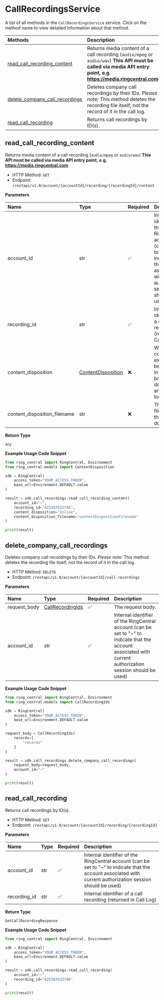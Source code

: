 # CallRecordingsService

A list of all methods in the `CallRecordingsService` service. Click on the method name to view detailed information about that method.

| Methods                                                           | Description                                                                                                                                                       |
| :---------------------------------------------------------------- | :---------------------------------------------------------------------------------------------------------------------------------------------------------------- |
| [read_call_recording_content](#read_call_recording_content)       | Returns media content of a call recording (`audio/mpeg` or `audio/wav`) **This API must be called via media API entry point, e.g. https://media.ringcentral.com** |
| [delete_company_call_recordings](#delete_company_call_recordings) | Deletes company call recordings by their IDs. _Please note:_ This method deletes the recording file itself, not the record of it in the call log.                 |
| [read_call_recording](#read_call_recording)                       | Returns call recordings by ID(s).                                                                                                                                 |

## read_call_recording_content

Returns media content of a call recording (`audio/mpeg` or `audio/wav`) **This API must be called via media API entry point, e.g. https://media.ringcentral.com**

- HTTP Method: `GET`
- Endpoint: `/restapi/v1.0/account/{accountId}/recording/{recordingId}/content`

**Parameters**

| Name                         | Type                                                  | Required | Description                                                                                                                                                  |
| :--------------------------- | :---------------------------------------------------- | :------- | :----------------------------------------------------------------------------------------------------------------------------------------------------------- |
| account_id                   | str                                                   | ✅       | Internal identifier of the RingCentral account (can be set to "~" to indicate that the account associated with current authorization session should be used) |
| recording_id                 | str                                                   | ✅       | Internal identifier of a call recording (returned in Call Log)                                                                                               |
| content_disposition          | [ContentDisposition](../models/ContentDisposition.md) | ❌       | Whether the content is expected to be displayed in the browser, or downloaded and saved locally                                                              |
| content_disposition_filename | str                                                   | ❌       | The default filename of the file to be downloaded                                                                                                            |

**Return Type**

`any`

**Example Usage Code Snippet**

```python
from ring_central import RingCentral, Environment
from ring_central.models import ContentDisposition

sdk = RingCentral(
    access_token="YOUR_ACCESS_TOKEN",
    base_url=Environment.DEFAULT.value
)

result = sdk.call_recordings.read_call_recording_content(
    account_id="~",
    recording_id="625387632786",
    content_disposition="Inline",
    content_disposition_filename="contentDispositionFilename"
)

print(result)
```

## delete_company_call_recordings

Deletes company call recordings by their IDs. _Please note:_ This method deletes the recording file itself, not the record of it in the call log.

- HTTP Method: `DELETE`
- Endpoint: `/restapi/v1.0/account/{accountId}/call-recordings`

**Parameters**

| Name         | Type                                              | Required | Description                                                                                                                                                  |
| :----------- | :------------------------------------------------ | :------- | :----------------------------------------------------------------------------------------------------------------------------------------------------------- |
| request_body | [CallRecordingIds](../models/CallRecordingIds.md) | ✅       | The request body.                                                                                                                                            |
| account_id   | str                                               | ✅       | Internal identifier of the RingCentral account (can be set to "~" to indicate that the account associated with current authorization session should be used) |

**Example Usage Code Snippet**

```python
from ring_central import RingCentral, Environment
from ring_central.models import CallRecordingIds

sdk = RingCentral(
    access_token="YOUR_ACCESS_TOKEN",
    base_url=Environment.DEFAULT.value
)

request_body = CallRecordingIds(
    records=[
        "records"
    ]
)

result = sdk.call_recordings.delete_company_call_recordings(
    request_body=request_body,
    account_id="~"
)

print(result)
```

## read_call_recording

Returns call recordings by ID(s).

- HTTP Method: `GET`
- Endpoint: `/restapi/v1.0/account/{accountId}/recording/{recordingId}`

**Parameters**

| Name         | Type | Required | Description                                                                                                                                                  |
| :----------- | :--- | :------- | :----------------------------------------------------------------------------------------------------------------------------------------------------------- |
| account_id   | str  | ✅       | Internal identifier of the RingCentral account (can be set to "~" to indicate that the account associated with current authorization session should be used) |
| recording_id | str  | ✅       | Internal identifier of a call recording (returned in Call Log)                                                                                               |

**Return Type**

`GetCallRecordingResponse`

**Example Usage Code Snippet**

```python
from ring_central import RingCentral, Environment

sdk = RingCentral(
    access_token="YOUR_ACCESS_TOKEN",
    base_url=Environment.DEFAULT.value
)

result = sdk.call_recordings.read_call_recording(
    account_id="~",
    recording_id="625387632786"
)

print(result)
```

<!-- This file was generated by liblab | https://liblab.com/ -->
